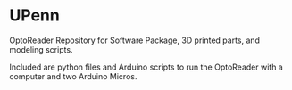 # UPenn
OptoReader Repository for Software Package, 3D printed parts, and modeling scripts.

Included are python files and Arduino scripts to run the OptoReader with a computer and two Arduino Micros. 

